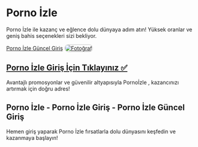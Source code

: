 <h1>Porno İzle</h1>
<p>Porno İzle ile kazanç ve eğlence dolu dünyaya adım atın! Yüksek oranlar ve geniş bahis seçenekleri sizi bekliyor.</p>  
<a href="https://t2m.io/2284401" title="Porno İzle Güncel Giriş">Porno İzle Güncel Giriş</a>  

<a href="https://ibb.co/yB69mfS" title="Görüntüyü Tam Boyut Gör">
    <img src="https://i.ibb.co/yB69mfS/photo-2025-01-25-17-33-01.jpg" alt="Fotoğraf" style="max-width: 100%; border: 2px solid #ddd; border-radius: 10px;">  

<h2><a href="https://t2m.io/2284401">Porno İzle Giriş İçin Tıklayınız ✅</a></h2>  
<p>Avantajlı promosyonlar ve güvenilir altyapısıyla Pornoİzle , kazancınızı artırmak için doğru adres!</p>  

<h2>Porno İzle - Porno İzle Giriş - Porno İzle Güncel Giriş</h2>  
<p>Hemen giriş yaparak Porno İzle fırsatlarla dolu dünyasını keşfedin ve kazanmaya başlayın!</p>
